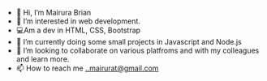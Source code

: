 - 👋 Hi, I’m Mairura Brian
- 👀 I’m interested in web development.
- 💻Am a dev in HTML, CSS, Bootstrap
- 🌱 I’m currently doing some small projects in Javascript and Node.js
- 💞️ I’m looking to collaborate on various platfroms and with my colleagues and learn more.
- 📫 How to reach me ..mairurat@gmail.com

<!---
mairura/mairura is a ✨ special ✨ repository because its `README.md` (this file) appears on your GitHub profile.
You can click the Preview link to take a look at your changes.
--->
